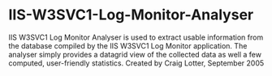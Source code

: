IIS-W3SVC1-Log-Monitor-Analyser
===============================

IIS W3SVC1 Log Monitor Analyser is used to extract usable information from the database compiled by the IIS W3SVC1 Log Monitor application. The analyser simply provides a datagrid view of the collected data as well a few computed, user-friendly statistics. Created by Craig Lotter, September 2005

